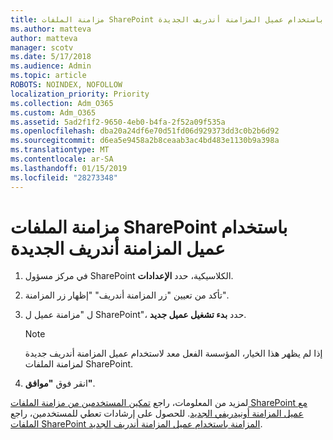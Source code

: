 ```yaml
---
title: مزامنة الملفات SharePoint باستخدام عميل المزامنة أندريف الجديدة
ms.author: matteva
author: matteva
manager: scotv
ms.date: 5/17/2018
ms.audience: Admin
ms.topic: article
ROBOTS: NOINDEX, NOFOLLOW
localization_priority: Priority
ms.collection: Adm_O365
ms.custom: Adm_O365
ms.assetid: 5ad2f1f2-9650-4eb0-b4fa-2f52a09f535a
ms.openlocfilehash: dba20a24df6e70d51fd06d929373dd3c0b2b6d92
ms.sourcegitcommit: d6ea5e9458a2b8ceaab3ac4bd483e1130b9a398a
ms.translationtype: MT
ms.contentlocale: ar-SA
ms.lasthandoff: 01/15/2019
ms.locfileid: "28273348"
---
```

# <a name="sync-sharepoint-files-with-the-new-onedrive-sync-client"></a>مزامنة الملفات SharePoint باستخدام عميل المزامنة أندريف الجديدة

1. في مركز مسؤول SharePoint الكلاسيكية، حدد **الإعدادات**.
    
2. تأكد من تعيين "زر المزامنة أندريف" "إظهار زر المزامنة".
    
3. ل "مزامنة عميل ل SharePoint"، حدد **بدء تشغيل عميل جديد**.
    
    > [!NOTE]
    > إذا لم يظهر هذا الخيار، المؤسسة الفعل معد لاستخدام عميل المزامنة أندريف جديدة لمزامنة الملفات SharePoint. 
  
4. انقر فوق **"موافق"**.
    
لمزيد من المعلومات، راجع [تمكين المستخدمين من مزامنة الملفات SharePoint مع عميل المزامنة أونيدريفي الجديد](https://go.microsoft.com/fwlink/?linkid=866433). للحصول على إرشادات تعطي للمستخدمين، راجع [الملفات SharePoint المزامنة باستخدام عميل المزامنة أندريف الجديد](https://go.microsoft.com/fwlink/?linkid=866427).
  


